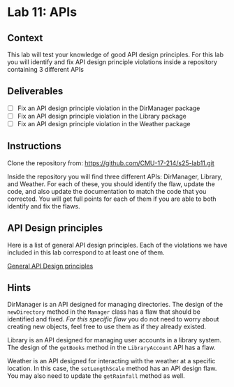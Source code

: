 # Lab 11: APIs

## Context

This lab will test your knowledge of good API design principles. For this lab you will identify and fix API design principle violations inside a repository containing 3 different APIs

## Deliverables

- [ ] Fix an API design principle violation in the DirManager package
- [ ] Fix an API design principle violation in the Library package
- [ ] Fix an API design principle violation in the Weather package

## Instructions

Clone the repository from: https://github.com/CMU-17-214/s25-lab11.git

Inside the repository you will find three different APIs: DirManager, Library, and Weather. For each of these, you should identify the flaw, update the code, and also update the documentation to match the code that you corrected. You will get full points for each of them if you are able to both identify and fix the flaws.

## API Design principles

Here is a list of general API design principles. Each of the violations we have included in this lab correspond to at least one of them.

[General API Design principles](resources/GPoAD.pdf)

## Hints

DirManager is an API designed for managing directories. The design of the `newDirectory` method in the `Manager` class has a flaw that should be identified and fixed. _For this specific flaw_ you do not need to worry about creating new objects, feel free to use them as if they already existed.

Library is an API designed for managing user accounts in a library system. The design of the `getBooks` method in the `LibraryAccount` API has a flaw.

Weather is an API designed for interacting with the weather at a specific location. In this case, the `setLengthScale` method has an API design flaw. You may also need to update the `getRainfall` method as well.

